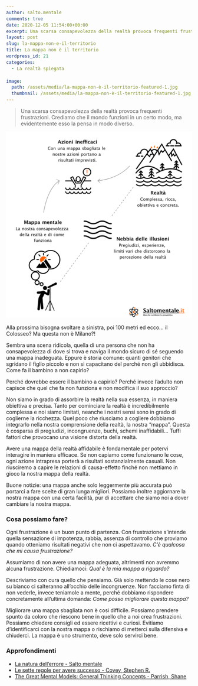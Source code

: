 ```yaml
---
author: salto.mentale
comments: true
date: 2020-12-05 11:54:00+00:00
excerpt: Una scarsa consapevolezza della realtà provoca frequenti frustrazioni. Crediamo che il mondo funzioni in un certo modo, ma evidentemente esso la pensa in modo diverso.
layout: post
slug: la-mappa-non-e-il-territorio
title: La mappa non è il territorio
wordpress_id: 21
categories:
  - La realtà spiegata

image:
  path: /assets/media/la-mappa-non-è-il-territorio-featured-1.jpg
  thumbnail: /assets/media/la-mappa-non-è-il-territorio-featured-1.jpg
---
```


> Una scarsa consapevolezza della realtà provoca frequenti frustrazioni. Crediamo che il mondo funzioni in un certo modo, ma evidentemente esso la pensa in modo diverso.

![La mappa non è il territorio - schema concettuale](/assets/media/La-mappa-non-e-il-territorio-1.png)

Alla prossima bisogna svoltare a sinistra, poi 100 metri ed ecco… il Colosseo? Ma questa non è Milano?!

Sembra una scena ridicola, quella di una persona che non ha consapevolezza di dove si trova e naviga il mondo sicuro di sé seguendo una mappa inadeguata. Eppure è storia comune: quanti genitori che sgridano il figlio piccolo e non si capacitano del perché non gli ubbidisca. Come fa il bambino a non capirlo?

Perché dovrebbe essere il bambino a capirlo? Perché invece l’adulto non capisce che quel che fa non funziona e non modifica il suo approccio?

Non siamo in grado di assorbire la realtà nella sua essenza, in maniera obiettiva e precisa. Tanto per cominciare la realtà è incredibilmente complessa e noi siamo limitati, neanche i nostri sensi sono in grado di coglierne la ricchezza. Quel poco che riusciamo a cogliere dobbiamo integrarlo nella nostra comprensione della realtà, la nostra “mappa”. Questa è cosparsa di pregiudizi, incongruenze, buchi, schemi inaffidabili… Tuffi fattori che provocano una visione distorta della realtà.

Avere una mappa della realtà affidabile è fondamentale per potervi interagire in maniera efficace. Se non capiamo come funzionano le cose, ogni azione intrapresa porterà a risultati sostanzialmente casuali. Non riusciremo a capire le relazioni di causa-effetto finché non mettiamo in gioco la nostra mappa della realtà.

Buone notizie: una mappa anche solo leggermente più accurata può portarci a fare scelte di gran lunga migliori. Possiamo inoltre aggiornare la nostra mappa con una certa facilità, pur di accettare che siamo noi a dover cambiare la nostra mappa.

### Cosa possiamo fare?

Ogni frustrazione è un buon punto di partenza. Con frustrazione s’intende quella sensazione di impotenza, rabbia, assenza di controllo che proviamo quando otteniamo risultati negativi che non ci aspettavamo. _C’è qualcosa che mi causa frustrazione?_

Assumiamo di non avere una mappa adeguata, altrimenti non avremmo alcuna frustrazione. Chiediamoci: _Qual è la mia mappa a riguardo?_

Descriviamo con cura quello che pensiamo. Già solo mettendo le cose nero su bianco ci salteranno all’occhio delle incongruenze. Non facciamo finta di non vederle, invece teniamole a mente, perché dobbiamo rispondere concretamente all’ultima domanda: _Come posso migliorare questa mappa?_

Migliorare una mappa sbagliata non è così difficile. Possiamo prendere spunto da coloro che riescono bene in quello che a noi crea frustrazioni. Possiamo chiedere consigli ed essere ricettivi e curiosi. Evitiamo d’identificarci con la nostra mappa o rischiamo di metterci sulla difensiva e chiuderci. La mappa è uno strumento, deve solo servirci bene.

### Approfondimenti

- [La natura dell’errore - Salto mentale](/la-natura-dellerrore-salto-mentale/)
- [Le sette regole per avere successo - Covey, Stephen R.](https://www.amazon.it/sette-regole-avere-successo/dp/8891706663)
- [The Great Mental Models: General Thinking Concepts - Parrish, Shane](https://www.amazon.it/Great-Mental-Models-Thinking-Concepts/dp/1999449002)
